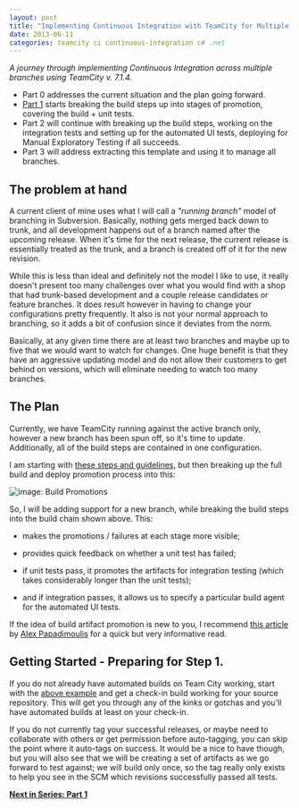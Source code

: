 ```yaml
---
layout: post
title: "Implementing Continuous Integration with TeamCity for Multiple Branches with Multiple Promotions - Part 0"
date: 2013-06-11
categories: teamcity ci continuous-integration c# .net
---
```


*A journey through implementing Continuous Integration across multiple branches using TeamCity v. 7.1.4.* 

+ Part 0 addresses the current situation and the plan going forward.
+ [Part 1] starts breaking the build steps up into stages of promotion, covering the build + unit tests.
+ Part 2 will continue with breaking up the build steps, working on the integration tests and setting up for the automated UI tests, deploying for Manual Exploratory Testing if all succeeds. 
+ Part 3 will address extracting this template and using it to manage all branches.

## The problem at hand

A current client of mine uses what I will call a *"running branch"* model of branching in Subversion. Basically, nothing gets merged back down to trunk, and all development happens out of a branch named after the upcoming release. When it's time for the next release, the current release is essentially treated as the trunk, and a branch is created off of it for the new revision. 

While this is less than ideal and definitely not the model I like to use, it really doesn't present too many challenges over what you would find with a shop that had trunk-based development and a couple release candidates or feature branches. It does result however in having to change your configurations pretty frequently. It also is not your normal approach to branching, so it adds a bit of confusion since it deviates from the norm.

Basically, at any given time there are at least two branches and maybe up to five that we would want to watch for changes. One huge benefit is that they have an aggressive updating model and do not allow their customers to get behind on versions, which will eliminate needing to watch too many branches.

## The Plan

Currently, we have TeamCity running against the active branch only, however a new branch has been spun off, so it's time to update. Additionally, all of the build steps are contained in one configuration.

I am starting with [these steps and guidelines,][basicRecipe] but then breaking up the full build and deploy promotion process into this:

![image: Build Promotions](https://dl.dropboxusercontent.com/u/16078906/teamCity/1.process.png)

So, I will be adding support for a new branch, while breaking the build steps into the build chain shown above. This:

+ makes the promotions / failures at each stage more visible;

+ provides quick feedback on whether a unit test has failed;

+ if unit tests pass, it promotes the artifacts for integration testing (which takes considerably longer than the unit tests);

+ and if integration passes, it allows us to specify a particular build agent for the automated UI tests.

If the idea of build artifact promotion is new to you, I recommend [this article](http://thedailywtf.com/Articles/Release-Management-Done-Right.aspx) by [Alex Papadimoulis](http://thedailywtf.com/Authors/Alex_Papadimoulis.aspx) for a quick but very informative read.

## Getting Started - Preparing for Step 1.

If you do not already have automated builds on Team City working, start with the [above example][basicRecipe] and get a check-in build working for your source repository. This will get you through any of the kinks or gotchas and you'll have automated builds at least on your check-in.

If you do not currently tag your successful releases, or maybe need to collaborate with others or get permission before auto-tagging, you can skip the point where it auto-tags on success. It would be a nice to have though, but you will also see that we will be creating a set of artifacts as we go forward to test against; we will build only once, so the tag really only exists to help you see in the SCM which revisions successfully passed all tests.


**[Next in Series: Part 1][Part 1]**


[fixme]: /home/damon/Dropbox/Photos/graphics/clipart/constructionDuck.jpg
[basicRecipe]: http://www.troyhunt.com/2010/11/you-deploying-it-wrong-teamcity_25.html
[autoTag]: http://www.laurentkempe.com/post/Build-and-Deployment-automation-VCS-Root-and-Labeling-in-TeamCity.aspx
[part 0]:http://damonoverboe.org/post/implementing-continuous-integration-with-teamcity-for-multiple-branches-with-multiple-promotions-part-0
[part 1]:http://damonoverboe.org/post/implementing-continuous-integration-with-teamcity-for-multiple-branches-with-multiple-promotions-part-1
[part 2]:http://damonoverboe.org/post/implementing-continuous-integration-with-teamcity-for-multiple-branches-with-multiple-promotions-part-2
[part 3]:http://damonoverboe.org/post/implementing-continuous-integration-with-teamcity-for-multiple-branches-with-multiple-promotions-part-3

